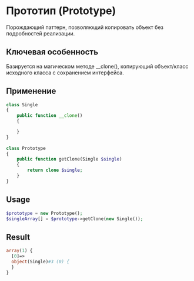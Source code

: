 # Прототип (Prototype)

Порождающий паттерн, позволяющий копировать объект без подробностей реализации.

## Ключевая особенность

Базируется на магическом методе __clone(), копирующий объект/класс исходного класса с сохранением интерфейса.

## Применение 
```php
class Single
{
    public function __clone()
    {

    }
}
 
class Prototype
{
    public function getClone(Single $single)
    {
        return clone $single;
    }
}

```

## Usage

```php
$prototype = new Prototype();
$singleArray[] = $prototype->getClone(new Single());
```

## Result 
```php
array(1) {
  [0]=>
  object(Single)#3 (0) {
  }
}

```

